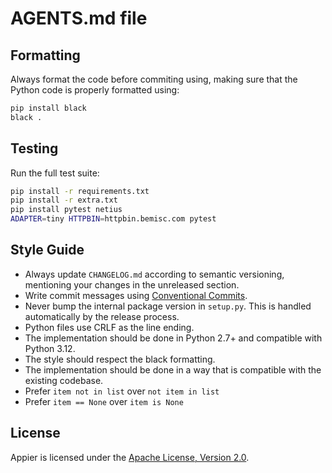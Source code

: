# AGENTS.md file

## Formatting

Always format the code before commiting using, making sure that the Python code is properly formatted using:

```bash
pip install black
black .
```

## Testing

Run the full test suite:

```bash
pip install -r requirements.txt
pip install -r extra.txt
pip install pytest netius
ADAPTER=tiny HTTPBIN=httpbin.bemisc.com pytest
```

## Style Guide

- Always update `CHANGELOG.md` according to semantic versioning, mentioning your changes in the unreleased section.
- Write commit messages using [Conventional Commits](https://www.conventionalcommits.org/en/v1.0.0/).
- Never bump the internal package version in `setup.py`. This is handled automatically by the release process.
- Python files use CRLF as the line ending.
- The implementation should be done in Python 2.7+ and compatible with Python 3.12.
- The style should respect the black formatting.
- The implementation should be done in a way that is compatible with the existing codebase.
- Prefer `item not in list` over `not item in list`
- Prefer `item == None` over `item is None`

## License

Appier is licensed under the [Apache License, Version 2.0](http://www.apache.org/licenses/).
